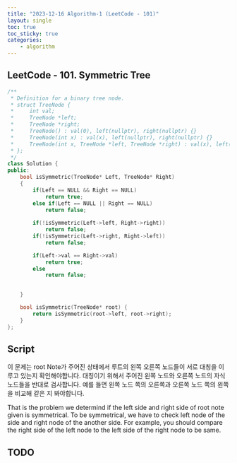 ```yaml
---
title: "2023-12-16 Algorithm-1 (LeetCode - 101)"
layout: single
toc: true
toc_sticky: true
categories:     
    - algorithm
---
```


## LeetCode - 101. Symmetric Tree


```c++
/**
 * Definition for a binary tree node.
 * struct TreeNode {
 *     int val;
 *     TreeNode *left;
 *     TreeNode *right;
 *     TreeNode() : val(0), left(nullptr), right(nullptr) {}
 *     TreeNode(int x) : val(x), left(nullptr), right(nullptr) {}
 *     TreeNode(int x, TreeNode *left, TreeNode *right) : val(x), left(left), right(right) {}
 * };
 */
class Solution {
public:
    bool isSymmetric(TreeNode* Left, TreeNode* Right)
    {
        if(Left == NULL && Right == NULL)
            return true;
        else if(Left == NULL || Right == NULL)
            return false;
        
        if(!isSymmetric(Left->left, Right->right))
            return false;
        if(!isSymmetric(Left->right, Right->left))
            return false;

        if(Left->val == Right->val)
            return true;
        else
            return false;

        
    }

    bool isSymmetric(TreeNode* root) {
        return isSymmetric(root->left, root->right);
    }
};
```

## Script
이 문제는 root Note가 주어진 상태에서 루트의 왼쪽 오른쪽 노드들이 서로 대칭을 이루고 있는지 확인해야합니다. 대칭이기 위해서 주어진 왼쪽 노드와 오른쪽 노드의 자식 노드들을 반대로 검사합니다. 예를 들면 왼쪽 노드 쪽의 오른쪽과 오른쪽 노드 쪽의 왼쪽을 비교해 같은 지 봐야합니다.

That is the problem we determind if the left side and right side of root note given is symmetrical. To be symmetrical, we have to check left node of the side and right node of the another side. For example, you should compare the right side of the left node to the left side of the right node to be same.


## TODO